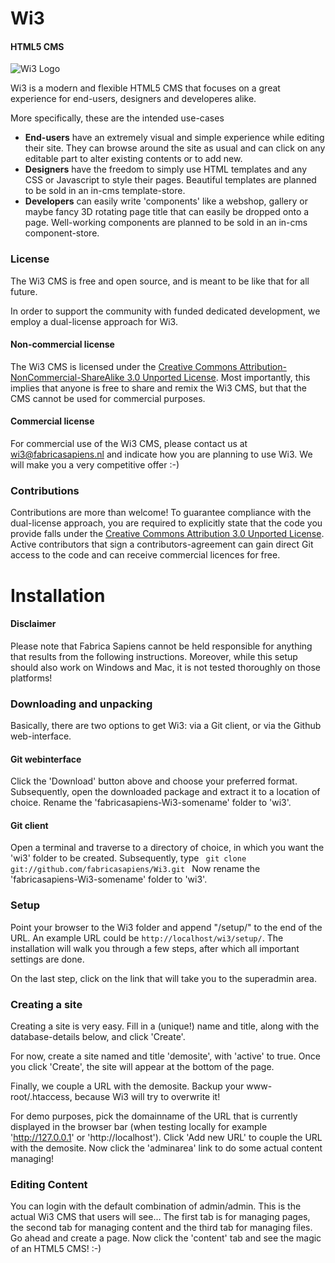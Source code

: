 Wi3
========

#### HTML5 CMS ####

![Wi3 Logo](https://github.com/fabricasapiens/Wi3/raw/v0.8/docs/wi3_logo_blue%20on%20white_100x70.png)

Wi3 is a modern and flexible HTML5 CMS that focuses on a great experience for end-users, designers and developeres alike.

More specifically, these are the intended use-cases

- **End-users** have an extremely visual and simple experience while editing their site. They can browse around the site as usual and can click on any editable part to alter existing contents or to add new.
- **Designers** have the freedom to simply use HTML templates and any CSS or Javascript to style their pages. Beautiful templates are planned to be sold in an in-cms template-store.
- **Developers** can easily write 'components' like a webshop, gallery or maybe fancy 3D rotating page title that can easily be dropped onto a page. Well-working components are planned to be sold in an in-cms component-store.

### License ###
The Wi3 CMS is free and open source, and is meant to be like that for all future. 

In order to support the community with funded dedicated development, we employ a dual-license approach for Wi3.

#### Non-commercial license ####
The Wi3 CMS is licensed under the [Creative Commons Attribution-NonCommercial-ShareAlike 3.0 Unported License](http://creativecommons.org/licenses/by-nc-sa/3.0/). Most importantly, this implies that anyone is free to share and remix the Wi3 CMS, but that the CMS cannot be used for commercial purposes. 

#### Commercial license ####
For commercial use of the Wi3 CMS, please contact us at wi3@fabricasapiens.nl and indicate how you are planning to use Wi3. We will make you a very competitive offer :-)

### Contributions ###
Contributions are more than welcome! To guarantee compliance with the dual-license approach, you are required to explicitly state that the code you provide falls under the [Creative Commons
Attribution 3.0 Unported License](http://creativecommons.org/licenses/by/3.0/). Active contributors that sign a contributors-agreement can gain direct Git access to the code and can receive commercial licences for free.

Installation
========

#### Disclaimer ####
Please note that Fabrica Sapiens cannot be held responsible for anything that results from the following instructions. Moreover, while this setup should also work on Windows and Mac, it is not tested thoroughly on those platforms!

### Downloading and unpacking ###
Basically, there are two options to get Wi3: via a Git client, or via the Github web-interface.

#### Git webinterface ####
Click the 'Download' button above and choose your preferred format. Subsequently, open the downloaded package and extract it to a location of choice. Rename the 'fabricasapiens-Wi3-somename' folder to 'wi3'.

#### Git client ####
Open a terminal and traverse to a directory of choice, in which you want the 'wi3' folder to be created. Subsequently, type
<code>
git clone git://github.com/fabricasapiens/Wi3.git
</code>
Now rename the 'fabricasapiens-Wi3-somename' folder to 'wi3'. 

### Setup ###
Point your browser to the Wi3 folder and append "/setup/" to the end of the URL. An example URL could be <code>http://localhost/wi3/setup/</code>. The installation will walk you through a few steps, after which all important settings are done.

On the last step, click on the link that will take you to the superadmin area.

### Creating a site ###
Creating a site is very easy. Fill in a (unique!) name and title, along with the database-details below, and click 'Create'. 

For now, create a site named and title 'demosite', with 'active' to true. Once you click 'Create', the site will appear at the bottom of the page.

Finally, we couple a URL with the demosite. Backup your www-root/.htaccess, because Wi3 will try to overwrite it! 

For demo purposes, pick the domainname of the URL that is currently displayed in the browser bar (when testing locally for example 'http://127.0.0.1' or 'http://localhost'). Click 'Add new URL' to couple the URL with the demosite. Now click the 'adminarea' link to do some actual content managing!

### Editing Content ###
You can login with the default combination of admin/admin. This is the actual Wi3 CMS that users will see... The first tab is for managing pages, the second tab for managing content and the third tab for managing files. Go ahead and create a page. Now click the 'content' tab and see the magic of an HTML5 CMS! :-)

